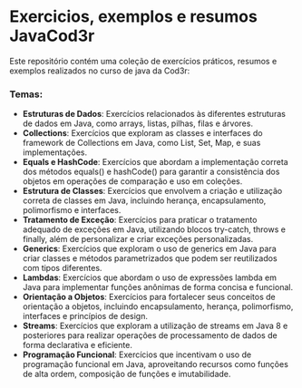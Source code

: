 # Exercicios, exemplos e resumos JavaCod3r

Este repositório contém uma coleção de exercícios práticos, resumos e exemplos realizados no curso de java da Cod3r:

### Temas:

- **Estruturas de Dados**: Exercícios relacionados às diferentes estruturas de dados em Java, como arrays, listas, pilhas, filas e árvores.
- **Collections**: Exercícios que exploram as classes e interfaces do framework de Collections em Java, como List, Set, Map, e suas implementações.
- **Equals e HashCode**: Exercícios que abordam a implementação correta dos métodos equals() e hashCode() para garantir a consistência dos objetos em operações de comparação e uso em coleções.
- **Estrutura de Classes**: Exercícios que envolvem a criação e utilização correta de classes em Java, incluindo herança, encapsulamento, polimorfismo e interfaces.
- **Tratamento de Exceção**: Exercícios para praticar o tratamento adequado de exceções em Java, utilizando blocos try-catch, throws e finally, além de personalizar e criar exceções personalizadas.
- **Generics**: Exercícios que exploram o uso de generics em Java para criar classes e métodos parametrizados que podem ser reutilizados com tipos diferentes.
- **Lambdas**: Exercícios que abordam o uso de expressões lambda em Java para implementar funções anônimas de forma concisa e funcional.
- **Orientação a Objetos**: Exercícios para fortalecer seus conceitos de orientação a objetos, incluindo encapsulamento, herança, polimorfismo, interfaces e princípios de design.
- **Streams**: Exercícios que exploram a utilização de streams em Java 8 e posteriores para realizar operações de processamento de dados de forma declarativa e eficiente.
- **Programação Funcional**: Exercícios que incentivam o uso de programação funcional em Java, aproveitando recursos como funções de alta ordem, composição de funções e imutabilidade.

